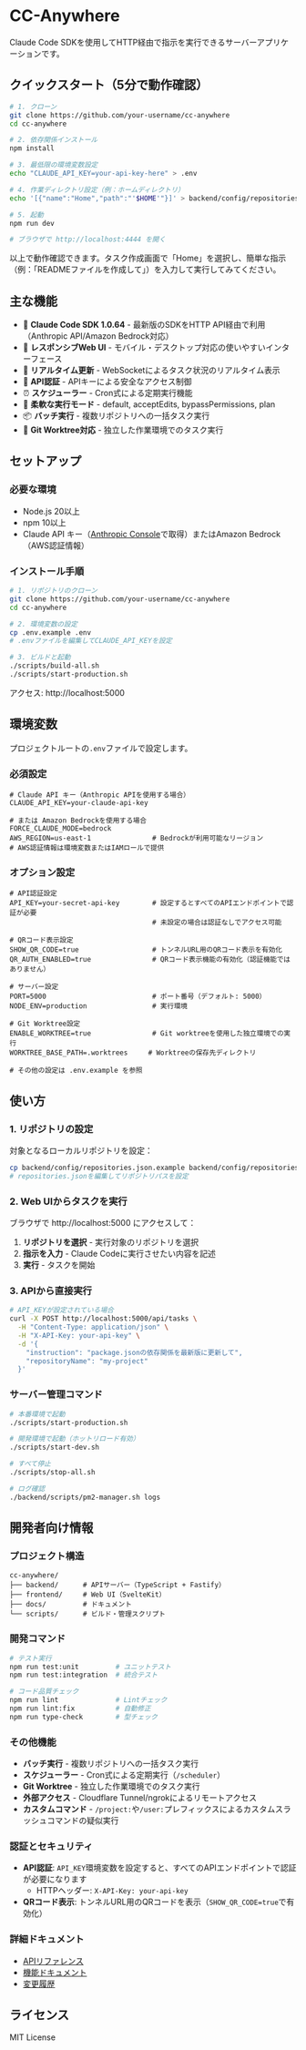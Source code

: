 # CC-Anywhere

Claude Code SDKを使用してHTTP経由で指示を実行できるサーバーアプリケーションです。

## クイックスタート（5分で動作確認）

```bash
# 1. クローン
git clone https://github.com/your-username/cc-anywhere
cd cc-anywhere

# 2. 依存関係インストール
npm install

# 3. 最低限の環境変数設定
echo "CLAUDE_API_KEY=your-api-key-here" > .env

# 4. 作業ディレクトリ設定（例：ホームディレクトリ）
echo '[{"name":"Home","path":"'$HOME'"}]' > backend/config/repositories.json

# 5. 起動
npm run dev

# ブラウザで http://localhost:4444 を開く
```

以上で動作確認できます。タスク作成画面で「Home」を選択し、簡単な指示（例：「READMEファイルを作成して」）を入力して実行してみてください。

## 主な機能

- 🚀 **Claude Code SDK 1.0.64** - 最新版のSDKをHTTP API経由で利用（Anthropic API/Amazon Bedrock対応）
- 📱 **レスポンシブWeb UI** - モバイル・デスクトップ対応の使いやすいインターフェース
- 🔄 **リアルタイム更新** - WebSocketによるタスク状況のリアルタイム表示
- 🔐 **API認証** - APIキーによる安全なアクセス制御
- ⏰ **スケジューラー** - Cron式による定期実行機能
- 🎯 **柔軟な実行モード** - default, acceptEdits, bypassPermissions, plan
- 📦 **バッチ実行** - 複数リポジトリへの一括タスク実行
- 🌿 **Git Worktree対応** - 独立した作業環境でのタスク実行

## セットアップ

### 必要な環境

- Node.js 20以上
- npm 10以上
- Claude API キー（[Anthropic Console](https://console.anthropic.com/)で取得）またはAmazon Bedrock（AWS認証情報）

### インストール手順

```bash
# 1. リポジトリのクローン
git clone https://github.com/your-username/cc-anywhere
cd cc-anywhere

# 2. 環境変数の設定
cp .env.example .env
# .envファイルを編集してCLAUDE_API_KEYを設定

# 3. ビルドと起動
./scripts/build-all.sh
./scripts/start-production.sh
```

アクセス: http://localhost:5000

## 環境変数

プロジェクトルートの`.env`ファイルで設定します。

### 必須設定

```env
# Claude API キー（Anthropic APIを使用する場合）
CLAUDE_API_KEY=your-claude-api-key

# または Amazon Bedrockを使用する場合
FORCE_CLAUDE_MODE=bedrock
AWS_REGION=us-east-1               # Bedrockが利用可能なリージョン
# AWS認証情報は環境変数またはIAMロールで提供
```

### オプション設定

```env
# API認証設定
API_KEY=your-secret-api-key        # 設定するとすべてのAPIエンドポイントで認証が必要
                                   # 未設定の場合は認証なしでアクセス可能

# QRコード表示設定
SHOW_QR_CODE=true                  # トンネルURL用のQRコード表示を有効化
QR_AUTH_ENABLED=true               # QRコード表示機能の有効化（認証機能ではありません）

# サーバー設定
PORT=5000                          # ポート番号（デフォルト: 5000）
NODE_ENV=production                # 実行環境

# Git Worktree設定
ENABLE_WORKTREE=true               # Git worktreeを使用した独立環境での実行
WORKTREE_BASE_PATH=.worktrees     # Worktreeの保存先ディレクトリ

# その他の設定は .env.example を参照
```

## 使い方

### 1. リポジトリの設定

対象となるローカルリポジトリを設定：

```bash
cp backend/config/repositories.json.example backend/config/repositories.json
# repositories.jsonを編集してリポジトリパスを設定
```

### 2. Web UIからタスクを実行

ブラウザで http://localhost:5000 にアクセスして：

1. **リポジトリを選択** - 実行対象のリポジトリを選択
2. **指示を入力** - Claude Codeに実行させたい内容を記述
3. **実行** - タスクを開始

### 3. APIから直接実行

```bash
# API_KEYが設定されている場合
curl -X POST http://localhost:5000/api/tasks \
  -H "Content-Type: application/json" \
  -H "X-API-Key: your-api-key" \
  -d '{
    "instruction": "package.jsonの依存関係を最新版に更新して",
    "repositoryName": "my-project"
  }'
```

### サーバー管理コマンド

```bash
# 本番環境で起動
./scripts/start-production.sh

# 開発環境で起動（ホットリロード有効）
./scripts/start-dev.sh

# すべて停止
./scripts/stop-all.sh

# ログ確認
./backend/scripts/pm2-manager.sh logs
```

## 開発者向け情報

### プロジェクト構造

```
cc-anywhere/
├── backend/      # APIサーバー（TypeScript + Fastify）
├── frontend/     # Web UI（SvelteKit）
├── docs/         # ドキュメント
└── scripts/      # ビルド・管理スクリプト
```

### 開発コマンド

```bash
# テスト実行
npm run test:unit         # ユニットテスト
npm run test:integration  # 統合テスト

# コード品質チェック
npm run lint              # Lintチェック
npm run lint:fix          # 自動修正
npm run type-check        # 型チェック
```

### その他機能

- **バッチ実行** - 複数リポジトリへの一括タスク実行
- **スケジューラー** - Cron式による定期実行（`/scheduler`）
- **Git Worktree** - 独立した作業環境でのタスク実行
- **外部アクセス** - Cloudflare Tunnel/ngrokによるリモートアクセス
- **カスタムコマンド** - `/project:`や`/user:`プレフィックスによるカスタムスラッシュコマンドの疑似実行

### 認証とセキュリティ

- **API認証**: `API_KEY`環境変数を設定すると、すべてのAPIエンドポイントで認証が必要になります
  - HTTPヘッダー: `X-API-Key: your-api-key`
- **QRコード表示**: トンネルURL用のQRコードを表示（`SHOW_QR_CODE=true`で有効化）

### 詳細ドキュメント

- [APIリファレンス](docs/api/api-reference.md)
- [機能ドキュメント](docs/features/)
- [変更履歴](docs/CHANGELOG.md)

## ライセンス

MIT License
